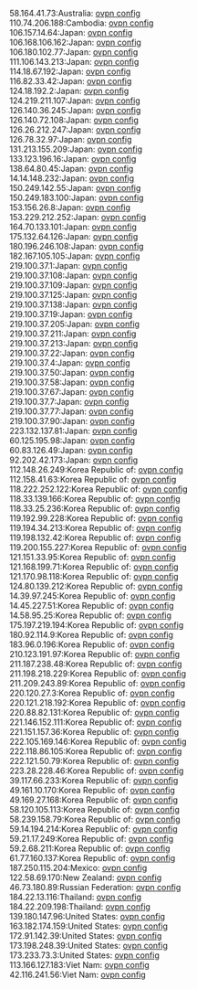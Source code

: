 58.164.41.73:Australia: [ovpn config](vpn/58_164_41_73.ovpn)  
110.74.206.188:Cambodia: [ovpn config](vpn/110_74_206_188.ovpn)  
106.157.14.64:Japan: [ovpn config](vpn/106_157_14_64.ovpn)  
106.168.106.162:Japan: [ovpn config](vpn/106_168_106_162.ovpn)  
106.180.102.77:Japan: [ovpn config](vpn/106_180_102_77.ovpn)  
111.106.143.213:Japan: [ovpn config](vpn/111_106_143_213.ovpn)  
114.18.67.192:Japan: [ovpn config](vpn/114_18_67_192.ovpn)  
116.82.33.42:Japan: [ovpn config](vpn/116_82_33_42.ovpn)  
124.18.192.2:Japan: [ovpn config](vpn/124_18_192_2.ovpn)  
124.219.211.107:Japan: [ovpn config](vpn/124_219_211_107.ovpn)  
126.140.36.245:Japan: [ovpn config](vpn/126_140_36_245.ovpn)  
126.140.72.108:Japan: [ovpn config](vpn/126_140_72_108.ovpn)  
126.26.212.247:Japan: [ovpn config](vpn/126_26_212_247.ovpn)  
126.78.32.97:Japan: [ovpn config](vpn/126_78_32_97.ovpn)  
131.213.155.209:Japan: [ovpn config](vpn/131_213_155_209.ovpn)  
133.123.196.16:Japan: [ovpn config](vpn/133_123_196_16.ovpn)  
138.64.80.45:Japan: [ovpn config](vpn/138_64_80_45.ovpn)  
14.14.148.232:Japan: [ovpn config](vpn/14_14_148_232.ovpn)  
150.249.142.55:Japan: [ovpn config](vpn/150_249_142_55.ovpn)  
150.249.183.100:Japan: [ovpn config](vpn/150_249_183_100.ovpn)  
153.156.26.8:Japan: [ovpn config](vpn/153_156_26_8.ovpn)  
153.229.212.252:Japan: [ovpn config](vpn/153_229_212_252.ovpn)  
164.70.133.101:Japan: [ovpn config](vpn/164_70_133_101.ovpn)  
175.132.64.126:Japan: [ovpn config](vpn/175_132_64_126.ovpn)  
180.196.246.108:Japan: [ovpn config](vpn/180_196_246_108.ovpn)  
182.167.105.105:Japan: [ovpn config](vpn/182_167_105_105.ovpn)  
219.100.37.1:Japan: [ovpn config](vpn/219_100_37_1.ovpn)  
219.100.37.108:Japan: [ovpn config](vpn/219_100_37_108.ovpn)  
219.100.37.109:Japan: [ovpn config](vpn/219_100_37_109.ovpn)  
219.100.37.125:Japan: [ovpn config](vpn/219_100_37_125.ovpn)  
219.100.37.138:Japan: [ovpn config](vpn/219_100_37_138.ovpn)  
219.100.37.19:Japan: [ovpn config](vpn/219_100_37_19.ovpn)  
219.100.37.205:Japan: [ovpn config](vpn/219_100_37_205.ovpn)  
219.100.37.211:Japan: [ovpn config](vpn/219_100_37_211.ovpn)  
219.100.37.213:Japan: [ovpn config](vpn/219_100_37_213.ovpn)  
219.100.37.22:Japan: [ovpn config](vpn/219_100_37_22.ovpn)  
219.100.37.4:Japan: [ovpn config](vpn/219_100_37_4.ovpn)  
219.100.37.50:Japan: [ovpn config](vpn/219_100_37_50.ovpn)  
219.100.37.58:Japan: [ovpn config](vpn/219_100_37_58.ovpn)  
219.100.37.67:Japan: [ovpn config](vpn/219_100_37_67.ovpn)  
219.100.37.7:Japan: [ovpn config](vpn/219_100_37_7.ovpn)  
219.100.37.77:Japan: [ovpn config](vpn/219_100_37_77.ovpn)  
219.100.37.90:Japan: [ovpn config](vpn/219_100_37_90.ovpn)  
223.132.137.81:Japan: [ovpn config](vpn/223_132_137_81.ovpn)  
60.125.195.98:Japan: [ovpn config](vpn/60_125_195_98.ovpn)  
60.83.126.49:Japan: [ovpn config](vpn/60_83_126_49.ovpn)  
92.202.42.173:Japan: [ovpn config](vpn/92_202_42_173.ovpn)  
112.148.26.249:Korea Republic of: [ovpn config](vpn/112_148_26_249.ovpn)  
112.158.41.63:Korea Republic of: [ovpn config](vpn/112_158_41_63.ovpn)  
118.222.252.122:Korea Republic of: [ovpn config](vpn/118_222_252_122.ovpn)  
118.33.139.166:Korea Republic of: [ovpn config](vpn/118_33_139_166.ovpn)  
118.33.25.236:Korea Republic of: [ovpn config](vpn/118_33_25_236.ovpn)  
119.192.99.228:Korea Republic of: [ovpn config](vpn/119_192_99_228.ovpn)  
119.194.34.213:Korea Republic of: [ovpn config](vpn/119_194_34_213.ovpn)  
119.198.132.42:Korea Republic of: [ovpn config](vpn/119_198_132_42.ovpn)  
119.200.155.227:Korea Republic of: [ovpn config](vpn/119_200_155_227.ovpn)  
121.151.33.95:Korea Republic of: [ovpn config](vpn/121_151_33_95.ovpn)  
121.168.199.71:Korea Republic of: [ovpn config](vpn/121_168_199_71.ovpn)  
121.170.98.118:Korea Republic of: [ovpn config](vpn/121_170_98_118.ovpn)  
124.80.139.212:Korea Republic of: [ovpn config](vpn/124_80_139_212.ovpn)  
14.39.97.245:Korea Republic of: [ovpn config](vpn/14_39_97_245.ovpn)  
14.45.227.51:Korea Republic of: [ovpn config](vpn/14_45_227_51.ovpn)  
14.58.95.25:Korea Republic of: [ovpn config](vpn/14_58_95_25.ovpn)  
175.197.219.194:Korea Republic of: [ovpn config](vpn/175_197_219_194.ovpn)  
180.92.114.9:Korea Republic of: [ovpn config](vpn/180_92_114_9.ovpn)  
183.96.0.196:Korea Republic of: [ovpn config](vpn/183_96_0_196.ovpn)  
210.123.191.97:Korea Republic of: [ovpn config](vpn/210_123_191_97.ovpn)  
211.187.238.48:Korea Republic of: [ovpn config](vpn/211_187_238_48.ovpn)  
211.198.218.229:Korea Republic of: [ovpn config](vpn/211_198_218_229.ovpn)  
211.209.243.89:Korea Republic of: [ovpn config](vpn/211_209_243_89.ovpn)  
220.120.27.3:Korea Republic of: [ovpn config](vpn/220_120_27_3.ovpn)  
220.121.218.192:Korea Republic of: [ovpn config](vpn/220_121_218_192.ovpn)  
220.88.82.131:Korea Republic of: [ovpn config](vpn/220_88_82_131.ovpn)  
221.146.152.111:Korea Republic of: [ovpn config](vpn/221_146_152_111.ovpn)  
221.151.157.36:Korea Republic of: [ovpn config](vpn/221_151_157_36.ovpn)  
222.105.169.146:Korea Republic of: [ovpn config](vpn/222_105_169_146.ovpn)  
222.118.86.105:Korea Republic of: [ovpn config](vpn/222_118_86_105.ovpn)  
222.121.50.79:Korea Republic of: [ovpn config](vpn/222_121_50_79.ovpn)  
223.28.228.46:Korea Republic of: [ovpn config](vpn/223_28_228_46.ovpn)  
39.117.66.233:Korea Republic of: [ovpn config](vpn/39_117_66_233.ovpn)  
49.161.10.170:Korea Republic of: [ovpn config](vpn/49_161_10_170.ovpn)  
49.169.27.168:Korea Republic of: [ovpn config](vpn/49_169_27_168.ovpn)  
58.120.105.113:Korea Republic of: [ovpn config](vpn/58_120_105_113.ovpn)  
58.239.158.79:Korea Republic of: [ovpn config](vpn/58_239_158_79.ovpn)  
59.14.194.214:Korea Republic of: [ovpn config](vpn/59_14_194_214.ovpn)  
59.21.17.249:Korea Republic of: [ovpn config](vpn/59_21_17_249.ovpn)  
59.2.68.211:Korea Republic of: [ovpn config](vpn/59_2_68_211.ovpn)  
61.77.160.137:Korea Republic of: [ovpn config](vpn/61_77_160_137.ovpn)  
187.250.115.204:Mexico: [ovpn config](vpn/187_250_115_204.ovpn)  
122.58.69.170:New Zealand: [ovpn config](vpn/122_58_69_170.ovpn)  
46.73.180.89:Russian Federation: [ovpn config](vpn/46_73_180_89.ovpn)  
184.22.13.116:Thailand: [ovpn config](vpn/184_22_13_116.ovpn)  
184.22.209.198:Thailand: [ovpn config](vpn/184_22_209_198.ovpn)  
139.180.147.96:United States: [ovpn config](vpn/139_180_147_96.ovpn)  
163.182.174.159:United States: [ovpn config](vpn/163_182_174_159.ovpn)  
172.91.142.39:United States: [ovpn config](vpn/172_91_142_39.ovpn)  
173.198.248.39:United States: [ovpn config](vpn/173_198_248_39.ovpn)  
173.233.73.3:United States: [ovpn config](vpn/173_233_73_3.ovpn)  
113.166.127.183:Viet Nam: [ovpn config](vpn/113_166_127_183.ovpn)  
42.116.241.56:Viet Nam: [ovpn config](vpn/42_116_241_56.ovpn)  
